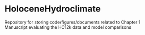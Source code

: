 # HoloceneHydroclimate
Repository for storing code/figures/documents related to Chapter 1 Manuscript evaluating the HC12k data and model comparisons
